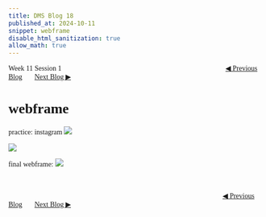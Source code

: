 ```yaml
---
title: DMS Blog 18
published_at: 2024-10-11
snippet: webframe
disable_html_sanitization: true
allow_math: true
---
```

<font face="Times New Roman">
Week 11 Session 1
<a href="https://d20502-d-dms1-blog-38.deno.dev/seventeen-blog-post" class="button" style="margin-left:23em">◀︎ Previous Blog</a>&nbsp;&nbsp;&nbsp;&nbsp;&nbsp;&nbsp;
<a href="https://d20502-d-dms1-blog-38.deno.dev/nineteen-blog-post" class="button">Next Blog ▶︎</a>

# webframe
practice: instagram
![](6/1.png)


![](6/2.png)



final webframe:
![](6/3.png)


<br></br>
<a href="https://d20502-d-dms1-blog-38.deno.dev/seventeen-blog-post" class="button" style="margin-left:30.35em">◀︎ Previous Blog</a>&nbsp;&nbsp;&nbsp;&nbsp;&nbsp;&nbsp;
<a href="https://d20502-d-dms1-blog-38.deno.dev/nineteen-blog-post" class="button">Next Blog ▶︎</a>
</font>